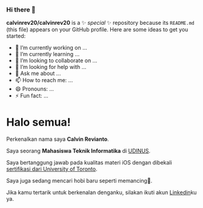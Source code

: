 ### Hi there 👋


**calvinrev20/calvinrev20** is a ✨ _special_ ✨ repository because its `README.md` (this file) appears on your GitHub profile.
Here are some ideas to get you started:
- 🔭 I’m currently working on ...
- 🌱 I’m currently learning ...
- 👯 I’m looking to collaborate on ...
- 🤔 I’m looking for help with ...
- 💬 Ask me about ...
- 📫 How to reach me: ...
- 😄 Pronouns: ...
- ⚡ Fun fact: ...


# Halo semua! 

Perkenalkan nama saya **Calvin Revianto**.<br>

Saya seorang **Mahasiswa Teknik Informatika** di [UDINUS](https://dinus.ac.id/en/).<br>

Saya bertanggung jawab pada kualitas materi iOS dengan dibekali [sertifikasi dari University of Toronto](https://www.coursera.org/account/accomplishments/specialization/CLKJD8XBXJ3M).<br>

Saya juga sedang mencari hobi baru seperti memancing🎣.<br>

Jika kamu tertarik untuk berkenalan denganku, silakan ikuti akun [Linkedin](https://www.linkedin.com/in/calvin-revianto-1413152ba/)ku ya.
